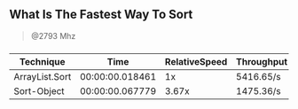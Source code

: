 
What Is The Fastest Way To Sort
-------------------------------
> @2793 Mhz


### 


|Technique     |Time           |RelativeSpeed|Throughput|
|--------------|---------------|-------------|----------|
|ArrayList.Sort|00:00:00.018461|1x           |5416.65/s |
|Sort-Object   |00:00:00.067779|3.67x        |1475.36/s |





